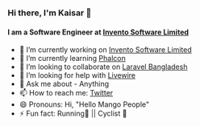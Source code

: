 ### Hi there, I'm Kaisar 👋

#### I am a Software Engineer at [Invento Software Limited](https://invento.com.bd)

- 🔭 I’m currently working on [Invento Software Limited](https://invento.com.bd)
- 🌱 I’m currently learning [Phalcon](https://phalcon.io)
- 👯 I’m looking to collaborate on [Laravel Bangladesh](https://www.facebook.com/groups/LaravelBanglaDesh)
- 🤔 I’m looking for help with [Livewire](https://github.com/livewire/livewire)
- 💬 Ask me about - Anything
- 📫 How to reach me: [Twitter](https://twitter.com/ravenKaisar)
- 😄 Pronouns: Hi, "Hello Mango People"
- ⚡ Fun fact: Running🏃 || Cyclist 🚴
